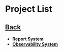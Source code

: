 # Project List

## **[Back](../README.md)**

- **[Report System](./report_system/report_system.md)**
- **[Observability System](./observability_system/observability_system.md)**
